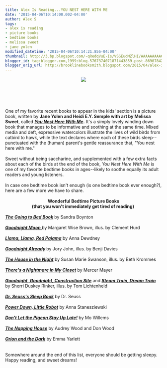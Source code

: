 ```yaml
---
title: Alex Is Reading...YOU NEST HERE WITH ME
date: '2015-04-06T10:14:00.002-04:00'
author: Alex S
tags:
- alex is reading
- picture books
- bedtime books
- melissa sweet
- jane yolen
modified_datetime: '2015-04-06T10:14:21.856-04:00'
thumbnail: http://3.bp.blogspot.com/-qRedqVuE-Is/VSGEudMZlHI/AAAAAAAAAGk/1hmn-QfdTgE/s72-c/51YYi1TouqL._SX258_BO1%2C204%2C203%2C200_.jpg
blogger_id: tag:blogger.com,1999:blog-5767374071871443859.post-8690784256235172231
blogger_orig_url: http://brooklinebooksmith.blogspot.com/2015/04/alex-is-readingyou-nest-here-with-me.html
---
```


<div dir="ltr" style="text-align: left;" trbidi="on"><div class="separator" style="clear: both; text-align: center;"><a href="http://3.bp.blogspot.com/-qRedqVuE-Is/VSGEudMZlHI/AAAAAAAAAGk/1hmn-QfdTgE/s1600/51YYi1TouqL._SX258_BO1%2C204%2C203%2C200_.jpg" imageanchor="1" style="margin-left: 1em; margin-right: 1em;"><img border="0" src="http://3.bp.blogspot.com/-qRedqVuE-Is/VSGEudMZlHI/AAAAAAAAAGk/1hmn-QfdTgE/s1600/51YYi1TouqL._SX258_BO1%2C204%2C203%2C200_.jpg" /></a></div><br /><br /><br /><br /><br />One of my favorite recent books to appear in the kids' section is a picture book, written by <b>Jane Yolen and Heidi E.Y. Semple with art by Melissa Sweet</b>, called <b><a href="http://www.brooklinebooksmith-shop.com/book/9781590789230"><i>You Nest Here With Me</i></a>.</b> It's a simply lovely winding down book that manages to be informative and soothing at the same time. Mixed media and deft, expressive watercolors illustrate the lives of wild birds from catbird to hawk, while the text declares where each of these birds sleep--punctuated with the (human) parent's gentle reassurance that, "You nest here with me."<br /><br />Sweet without being saccharine, and supplemented with a few extra facts about each of the birds at the end of the book, <i>You Nest Here With Me</i> is one of my favorite bedtime books in ages--likely to soothe equally its adult readers and young listeners.<br /><br />In case one bedtime book isn't enough (is one bedtime book ever enough?), here are a few more we have to share.<br /><br /><div style="text-align: center;"><b>Wonderful Bedtime Picture Books</b></div><div style="text-align: center;"><b>(that you won't immediately get tired of reading)&nbsp;</b> </div><div style="text-align: center;"><br /></div><div style="text-align: left;"><b><a href="http://www.brooklinebooksmith-shop.com/book/9780671449025"><i>The Going to Bed Book</i></a> </b>by Sandra Boynton<b> </b></div><div style="text-align: left;"><br /></div><div style="text-align: left;"><a href="http://www.brooklinebooksmith-shop.com/book/9780060775858"><i><b>Goodnight Moon</b></i> </a>by Margaret Wise Brown, illus. by Clement Hurd<b> </b></div><div style="text-align: left;"><b><br /></b></div><div style="text-align: left;"><a href="http://www.brooklinebooksmith-shop.com/book/9780670059836"><i><b>Llama, Llama, Red Pajama</b></i></a> by Anna Dewdney</div><div style="text-align: left;"><b><br /></b></div><div style="text-align: left;"><b><a href="http://www.brooklinebooksmith-shop.com/book/9780062286208"><i>Goodnight Already</i></a> </b>by Jory John, illus. by Benji Davies</div><div style="text-align: left;"><br /></div><div style="text-align: left;"><a href="http://www.brooklinebooksmith-shop.com/book/9780618862443"><b><i>The House in the Night</i></b></a> by Susan Marie Swanson, illus. by Beth Krommes</div><div style="text-align: left;"><br /></div><div style="text-align: left;"><a href="http://www.brooklinebooksmith-shop.com/book/9780803786820"><i><b>There's a Nightmare in My Closet</b></i></a> by Mercer Mayer </div><div style="text-align: left;"><br /></div><div style="text-align: left;"><a href="http://www.brooklinebooksmith-shop.com/book/9780811877824"><i><b>Goodnight, Goodnight, Construction Site</b></i></a> and <a href="http://www.brooklinebooksmith-shop.com/book/9781452109206"><i><b>Steam Train, Dream Train</b></i></a> by Sherri Duskey Rinker, illus. by Tom Lichtenheld </div><div style="text-align: left;"><br /></div><div style="text-align: left;"><a href="http://www.brooklinebooksmith-shop.com/book/9780394800912"><i><b>Dr. Seuss's Sleep Book</b></i></a> by Dr. Seuss</div><div style="text-align: left;"><br /></div><div style="text-align: left;"><a href="http://www.brooklinebooksmith-shop.com/book/9781627791250"><i><b>Power Down, Little Robot</b></i></a> by Anna Stanesziewski</div><div style="text-align: left;"><br /></div><div style="text-align: left;"><a href="http://www.brooklinebooksmith-shop.com/book/9780786837465"><i><b>Don't Let the Pigeon Stay Up Late!</b></i></a> by Mo Willems </div><div style="text-align: left;"><br /></div><div style="text-align: left;"><a href="http://www.brooklinebooksmith-shop.com/book/9780152567088"><i><b>The Napping House</b></i></a> by Audrey Wood and Don Wood </div><div style="text-align: left;"><br /></div><div style="text-align: left;"><a href="http://www.brooklinebooksmith-shop.com/book/9780763675950"><i><b>Orion and the Dark</b></i></a> by Emma Yarlett</div><div style="text-align: left;"><br /></div><div style="text-align: left;"><br /></div><div style="text-align: left;">Somewhere around the end of this list, everyone should be getting sleepy. Happy reading, and sweet dreams!</div><div style="text-align: left;"><br /></div><br /><br /></div>